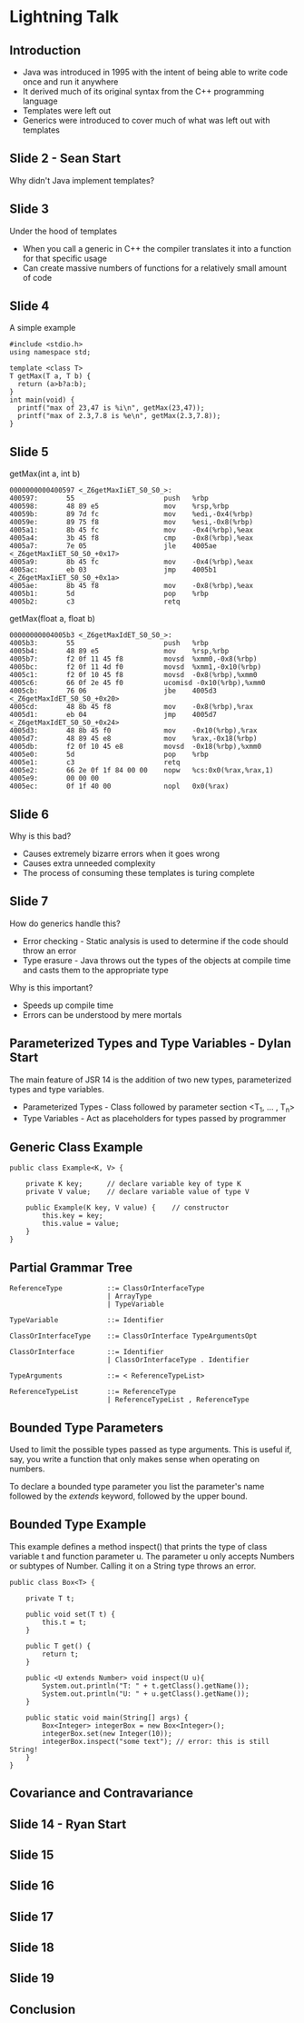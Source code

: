 # Lightning Talk

## Introduction

* Java was introduced in 1995 with the intent of being able to write code once and run it anywhere
* It derived much of its original syntax from the C++ programming language
* Templates were left out
* Generics were introduced to cover much of what was left out with templates

## Slide 2 - Sean Start

Why didn't Java implement templates?

## Slide 3

Under the hood of templates

* When you call a generic in C++ the compiler translates it into a function for that specific usage
* Can create massive numbers of functions for a relatively small amount of code

## Slide 4
A simple example

    #include <stdio.h>
    using namespace std;

    template <class T>
    T getMax(T a, T b) {
      return (a>b?a:b);
    }
    int main(void) {
      printf("max of 23,47 is %i\n", getMax(23,47));
      printf("max of 2.3,7.8 is %e\n", getMax(2.3,7.8));
    }

## Slide 5
getMax(int a, int b)

    0000000000400597 <_Z6getMaxIiET_S0_S0_>:
    400597:       55                      push   %rbp
    400598:       48 89 e5                mov    %rsp,%rbp
    40059b:       89 7d fc                mov    %edi,-0x4(%rbp)
    40059e:       89 75 f8                mov    %esi,-0x8(%rbp)
    4005a1:       8b 45 fc                mov    -0x4(%rbp),%eax
    4005a4:       3b 45 f8                cmp    -0x8(%rbp),%eax
    4005a7:       7e 05                   jle    4005ae <_Z6getMaxIiET_S0_S0_+0x17>
    4005a9:       8b 45 fc                mov    -0x4(%rbp),%eax
    4005ac:       eb 03                   jmp    4005b1 <_Z6getMaxIiET_S0_S0_+0x1a>
    4005ae:       8b 45 f8                mov    -0x8(%rbp),%eax
    4005b1:       5d                      pop    %rbp
    4005b2:       c3                      retq 

getMax(float a, float b)

    00000000004005b3 <_Z6getMaxIdET_S0_S0_>:
    4005b3:       55                      push   %rbp
    4005b4:       48 89 e5                mov    %rsp,%rbp
    4005b7:       f2 0f 11 45 f8          movsd  %xmm0,-0x8(%rbp)
    4005bc:       f2 0f 11 4d f0          movsd  %xmm1,-0x10(%rbp)
    4005c1:       f2 0f 10 45 f8          movsd  -0x8(%rbp),%xmm0
    4005c6:       66 0f 2e 45 f0          ucomisd -0x10(%rbp),%xmm0
    4005cb:       76 06                   jbe    4005d3 <_Z6getMaxIdET_S0_S0_+0x20>
    4005cd:       48 8b 45 f8             mov    -0x8(%rbp),%rax
    4005d1:       eb 04                   jmp    4005d7 <_Z6getMaxIdET_S0_S0_+0x24>
    4005d3:       48 8b 45 f0             mov    -0x10(%rbp),%rax
    4005d7:       48 89 45 e8             mov    %rax,-0x18(%rbp)
    4005db:       f2 0f 10 45 e8          movsd  -0x18(%rbp),%xmm0
    4005e0:       5d                      pop    %rbp
    4005e1:       c3                      retq   
    4005e2:       66 2e 0f 1f 84 00 00    nopw   %cs:0x0(%rax,%rax,1)
    4005e9:       00 00 00 
    4005ec:       0f 1f 40 00             nopl   0x0(%rax)

## Slide 6
Why is this bad?

* Causes extremely bizarre errors when it goes wrong
* Causes extra unneeded complexity
* The process of consuming these templates is turing complete


## Slide 7
How do generics handle this?

* Error checking - Static analysis is used to determine if the code should throw an error
* Type erasure - Java throws out the types of the objects at compile time and casts them to the appropriate type

Why is this important?

* Speeds up compile time
* Errors can be understood by mere mortals


## Parameterized Types and Type Variables - Dylan Start

The main feature of JSR 14 is the addition of two new types, parameterized types and type variables. 

* Parameterized Types - Class followed by parameter section <T<sub>1</sub>, … , T<sub>n</sub>> 
* Type Variables - Act as placeholders for types passed by programmer

## Generic Class Example 

	public class Example<K, V> {
	
		private K key;		// declare variable key of type K
		private V value; 	// declare variable value of type V
	
		public Example(K key, V value) {	// constructor
			this.key = key;
			this.value = value;
		}
	}

## Partial Grammar Tree

	ReferenceType      		::= ClassOrInterfaceType
                     		| ArrayType
                     		| TypeVariable

	TypeVariable			::= Identifier

	ClassOrInterfaceType	::= ClassOrInterface TypeArgumentsOpt

	ClassOrInterface 		::= Identifier
							| ClassOrInterfaceType . Identifier
						
	TypeArguments			::= < ReferenceTypeList>

	ReferenceTypeList		::= ReferenceType
							| ReferenceTypeList , ReferenceType

## Bounded Type Parameters

Used to limit the possible types passed as type arguments. This is useful if, say, you write a function that only makes sense when operating on numbers. 

To declare a bounded type parameter you list the parameter's name followed by the *extends* keyword, followed by the upper bound.

## Bounded Type Example

This example defines a method inspect() that prints the type of class variable t and function parameter u. The parameter u only accepts Numbers or subtypes of Number. Calling it on a String type throws an error.

	public class Box<T> {

	    private T t;          
	
	    public void set(T t) {
	    	this.t = t;
	    }
	    
	    public T get() {
	    	return t;
	    }
	    	
	    public <U extends Number> void inspect(U u){
	        System.out.println("T: " + t.getClass().getName());
	        System.out.println("U: " + u.getClass().getName());
	    }
	
	    public static void main(String[] args) {
	        Box<Integer> integerBox = new Box<Integer>();
	        integerBox.set(new Integer(10));
	        integerBox.inspect("some text"); // error: this is still String!
	    }
	}
	
## Covariance and Contravariance

## Slide 14 - Ryan Start

## Slide 15

## Slide 16

## Slide 17

## Slide 18

## Slide 19

## Conclusion
